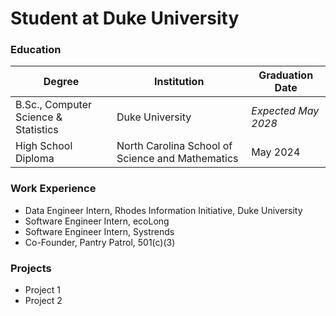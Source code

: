 # Student at Duke University

### Education
| Degree                                      | Institution                                         | Graduation Date     |
|---------------------------------------------|-----------------------------------------------------|---------------------|
| B.Sc., Computer Science & Statistics        | Duke University                                     | *Expected May 2028* |
| High School Diploma                         | North Carolina School of Science and Mathematics    | May 2024            |

### Work Experience
- Data Engineer Intern, Rhodes Information Initiative, Duke University
- Software Engineer Intern, ecoLong
- Software Engineer Intern, Systrends
- Co-Founder, Pantry Patrol, 501(c)(3)

### Projects
- Project 1
- Project 2
